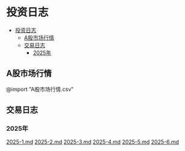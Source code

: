 <!-- @import "[TOC]" {cmd="toc" depthFrom=1 depthTo=6 orderedList=false} -->

# 投资日志
<!-- code_chunk_output -->

- [投资日志](#投资日志)
  - [A股市场行情](#a股市场行情)
  - [交易日志](#交易日志)
    - [2025年](#2025年)

<!-- /code_chunk_output -->

## A股市场行情

@import "A股市场行情.csv"

## 交易日志

### 2025年

[2025-1.md](2025-1.md)
[2025-2.md](2025-2.md)
[2025-3.md](2025-3.md)
[2025-4.md](2025-4.md)
[2025-5.md](2025-5.md)
[2025-6.md](2025-6.md)
